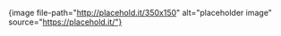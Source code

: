 {image file-path="http://placehold.it/350x150" alt="placeholder image" source="https://placehold.it/"}
